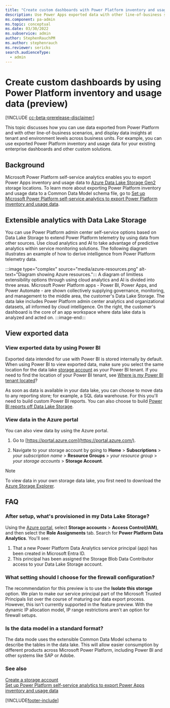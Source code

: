 ```yaml
---
title: "Create custom dashboards with Power Platform inventory and usage data (preview)"
description: Use Power Apps exported data with other line-of-business scenarios and display data insights at tenant and environment levels across business units.
ms.component: pa-admin
ms.topic: conceptual
ms.date: 03/30/2022
ms.subservice: admin
author: StephenRauchPM
ms.author: stephenrauch
ms.reviewer: sericks
search.audienceType: 
  - admin
---
```

# Create custom dashboards by using Power Platform inventory and usage data (preview)

[!INCLUDE [cc-beta-prerelease-disclaimer](../includes/cc-beta-prerelease-disclaimer.md)]

This topic discusses how you can use data exported from Power Platform and with other line-of-business scenarios, and display data insights at tenant and environment levels across business units. For example, you can use exported Power Platform inventory and usage data for your existing enterprise dashboards and other custom solutions.

## Background

Microsoft Power Platform self-service analytics enables you to export Power Apps inventory and usage data to [Azure Data Lake Storage Gen2](/power-bi/transform-model/dataflows/dataflows-azure-data-lake-storage-integration) storage locations. To learn more about exporting Power Platform inventory and usage data to a Common Data Model schema file, go to [Set up Microsoft Power Platform self-service analytics to export Power Platform inventory and usage data](self-service-analytics.md). 

## Extensible analytics with Data Lake Storage

You can use Power Platform admin center self-service options based on Data Lake Storage to extend Power Platform telemetry by using data from other sources. Use cloud analytics and AI to take advantage of predictive analytics within service monitoring solutions. The following diagram illustrates an example of how to derive intelligence from Power Platform telemetry data. 

:::image type="complex" source="media/azure-resources.png" alt-text="Diagram showing Azure resources.":::
A diagram of limitless extensibility options through using cloud analytics and AI is divided into three areas. Microsoft Power Platform apps - Power BI, Power Apps, and Power Automate - are shown collectively supplying governance, monitoring, and management to the middle area, the customer's Data Lake Storage. The data lake includes Power Platform admin center analytics and organizational datasets, all informed by cloud intelligence. On the right, the customer's dashboard is the core of an app workspace where data lake data is analyzed and acted on.
:::image-end:::


## View exported data

### View exported data by using Power BI

Exported data intended for use with Power BI is stored internally by default. When using Power BI to view exported data, make sure you select the same location for the data lake [storage account](/power-bi/transform-model/dataflows/dataflows-azure-data-lake-storage-integration) as your Power BI tenant. If you need to find the location of your Power BI tenant, see [Where is my Power BI tenant located](/power-bi/admin/service-admin-where-is-my-tenant-located)?

As soon as data is available in your data lake, you can choose to move data to any reporting store; for example, a SQL data warehouse. For this you'll need to build custom Power BI reports. You can also choose to build [Power BI reports off Data Lake Storage](/power-bi/transform-model/service-dataflows-azure-data-lake-integration).

### View data in the Azure portal  

You can also view data by using the Azure portal.

1. Go to [https://portal.azure.com](https://portal.azure.com/).

2. Navigate to your storage account by going to **Home** > **Subscriptions** > *your subscription name* > **Resource Groups** > *your resource group* > *your storage accounts* > **Storage Account**.

> [!NOTE]
> To view data in your own storage data lake, you first need to download the [Azure Storage Explorer](https://azure.microsoft.com/features/storage-explorer).

## FAQ

### After setup, what's provisioned in my Data Lake Storage?

Using the [Azure portal](https://portal.azure.com), select **Storage accounts** > **Access Control(IAM)**, and then select the **Role Assignments**
tab. Search for **Power Platform Data Analytics**. You'll see: 

1. That a new Power Platform Data Analytics service principal (app) has been created in Microsoft Entra ID.
2. This principal has been assigned the Storage Blob Data Contributor access to your Data Lake Storage account.

### What setting should I choose for the firewall configuration?

The recommendation for this preview is to use the **Isolate this storage** option. We plan to make our service principal part of the Microsoft Trusted Principals list over the course of maturing our data export process. However, this isn't currently supported in the feature preview. With the dynamic IP allocation model, IP range restrictions aren't an option for firewall setups.

### Is the data model in a standard format?

The data mode uses the extensible Common Data Model schema to describe the tables in the data lake. This will allow easier consumption by different products across Microsoft Power Platform, including Power BI and other systems like SAP or Adobe.

### See also

[Create a storage account](/azure/storage/common/storage-account-create) <br />
[Set up Power Platform self-service analytics to export Power Apps inventory and usage data](self-service-analytics.md)

[!INCLUDE[footer-include](../includes/footer-banner.md)]